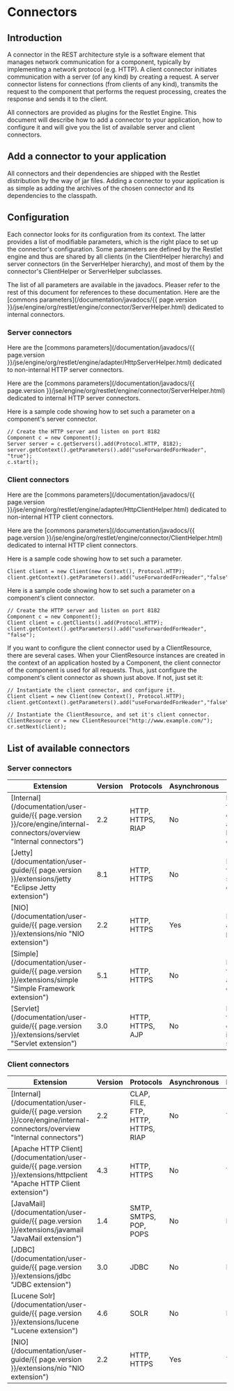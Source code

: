 # Connectors

## Introduction

A connector in the REST architecture style is a software element that
manages network communication for a component, typically by implementing
a network protocol (e.g. HTTP). A client connector initiates
communication with a server (of any kind) by creating a request. A
server connector listens for connections (from clients of any kind),
transmits the request to the component that performs the request
processing, creates the response and sends it to the client.

All connectors are provided as plugins for the Restlet Engine. This
document will describe how to add a connector to your application, how
to configure it and will give you the list of available server and
client connectors.

## Add a connector to your application

All connectors and their dependencies are shipped with the Restlet
distribution by the way of jar files. Adding a connector to your
application is as simple as adding the archives of the chosen connector
and its dependencies to the classpath.

## Configuration

Each connector looks for its configuration from its context. The latter
provides a list of modifiable parameters, which is the right place to
set up the connector's configuration. Some parameters are defined by the
Restlet engine and thus are shared by all clients (in the ClientHelper
hierarchy) and server connectors (in the ServerHelper hierarchy), and
most of them by the connector's ClientHelper or ServerHelper subclasses.

The list of all parameters are available in the javadocs. Pleaser refer
to the rest of this document for references to these documentation. Here
are the [commons
parameters](/documentation/javadocs/{{ page.version }}/jse/engine/org/restlet/engine/connector/ServerHelper.html)
dedicated to internal connectors.

### Server connectors

Here are the [commons
parameters](/documentation/javadocs/{{ page.version }}/jse/engine/org/restlet/engine/adapter/HttpServerHelper.html)
dedicated to non-internal HTTP server connectors.

Here are the [commons
parameters](/documentation/javadocs/{{ page.version }}/jse/engine/org/restlet/engine/connector/ServerHelper.html)
dedicated to internal HTTP server connectors.

Here is a sample code showing how to set such a parameter on a
component's server connector.

<pre class="language-java"><code class="language-java">// Create the HTTP server and listen on port 8182
Component c = new Component();
Server server = c.getServers().add(Protocol.HTTP, 8182);
server.getContext().getParameters().add("useForwardedForHeader", "true");
c.start();
</code></pre>

### Client connectors

Here are the [commons parameters](/documentation/javadocs/{{ page.version }}/jse/engine/org/restlet/engine/adapter/HttpClientHelper.html)
dedicated to non-internal HTTP client connectors.

Here are the [commons parameters](/documentation/javadocs/{{ page.version }}/jse/engine/org/restlet/engine/connector/ClientHelper.html)
dedicated to internal HTTP client connectors.

Here is a sample code showing how to set such a parameter.

<pre class="language-java"><code class="language-java">Client client = new Client(new Context(), Protocol.HTTP);
client.getContext().getParameters().add("useForwardedForHeader","false");
</code></pre>

Here is a sample code showing how to set such a parameter on a
component's client connector.

<pre class="language-java"><code class="language-java">// Create the HTTP server and listen on port 8182
Component c = new Component();
Client client = c.getClients().add(Protocol.HTTP);
client.getContext().getParameters().add("useForwardedForHeader", "false");
</code></pre>

If you want to configure the client connector used by a ClientResource,
there are several cases. When your ClientResource instances are created
in the context of an application hosted by a Component, the client
connector of the component is used for all requests. Thus, just
configure the component's client connector as shown just above. If not,
just set it:

<pre class="language-java"><code class="language-java">// Instantiate the client connector, and configure it.
Client client = new Client(new Context(), Protocol.HTTP);
client.getContext().getParameters().add("useForwardedForHeader","false");

// Instantiate the ClientResource, and set it's client connector.
ClientResource cr = new ClientResource("http://www.example.com/");
cr.setNext(client);
</code></pre>

## List of available connectors

### Server connectors

Extension | Version | Protocols | Asynchronous | Comment
--------- | ------- | --------- | ------------ | ---------
[Internal](/documentation/user-guide/{{ page.version }}/core/engine/internal-connectors/overview "Internal connectors") | 2.2 | HTTP, HTTPS, RIAP | No | Recommended for development and lightweight deployments
[Jetty](/documentation/user-guide/{{ page.version }}/extensions/jetty "Eclipse Jetty extension") | 8.1 | HTTP, HTTPS | No | Recommended for robust and scalable deployments
[NIO](/documentation/user-guide/{{ page.version }}/extensions/nio "NIO extension") | 2.2 | HTTP, HTTPS | Yes | Fully asynchronous, preview mode
[Simple](/documentation/user-guide/{{ page.version }}/extensions/simple "Simple Framework extension") | 5.1 | HTTP, HTTPS | No | Recommended for lightweight and scalable deployments
[Servlet](/documentation/user-guide/{{ page.version }}/extensions/servlet "Servlet extension") | 3.0 | HTTP, HTTPS, AJP | No | Recommended for deployments inside Java EE servers

### Client connectors

Extension | Version | Protocols | Asynchronous | Proxy | Comment
--------- | ------- | --------- | ------------ | ----- | -------
[Internal](/documentation/user-guide/{{ page.version }}/core/engine/internal-connectors/overview "Internal connectors") | 2.2 | CLAP, FILE, FTP, HTTP, HTTPS, RIAP | No | Yes | Recommended for development and lightweight deployments
[Apache HTTP Client](/documentation/user-guide/{{ page.version }}/extensions/httpclient "Apache HTTP Client extension") | 4.3 | HTTP, HTTPS | No | Yes | Recommended for robust and scalable deployments
[JavaMail](/documentation/user-guide/{{ page.version }}/extensions/javamail "JavaMail extension") | 1.4 | SMTP, SMTPS, POP, POPS | No |  No | Stable
[JDBC](/documentation/user-guide/{{ page.version }}/extensions/jdbc "JDBC extension") | 3.0 | JDBC | No | No | Stable
[Lucene Solr](/documentation/user-guide/{{ page.version }}/extensions/lucene "Lucene extension") | 4.6 | SOLR | No | No | Stable
[NIO](/documentation/user-guide/{{ page.version }}/extensions/nio "NIO extension") | 2.2 | HTTP, HTTPS | Yes | Yes | Fully asynchronous, preview mode
